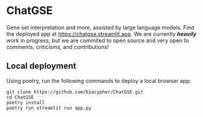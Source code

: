 # ChatGSE
Gene set interpretation and more, assisted by large language models. Find the deployed app at https://chatgse.streamlit.app. We are currently ***heavily*** work in progress, but we are commited to open source and very open to comments, criticisms, and contributions! 

## Local deployment
Using poetry, run the following commands to deploy a local browser app:

```
git clone https://github.com/biocypher/ChatGSE.git
cd ChatGSE
poetry install
poetry run streamlit run app.py
```
